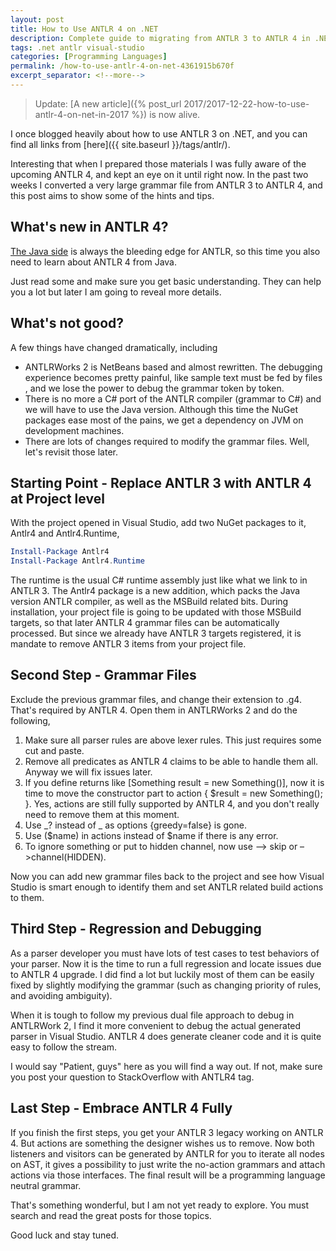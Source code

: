 ```yaml
---
layout: post
title: How to Use ANTLR 4 on .NET
description: Complete guide to migrating from ANTLR 3 to ANTLR 4 in .NET projects, including NuGet package configuration, grammar file conversion techniques, and debugging approaches.
tags: .net antlr visual-studio
categories: [Programming Languages]
permalink: /how-to-use-antlr-4-on-net-4361915b670f
excerpt_separator: <!--more-->
---
```


> Update: [A new article]({% post_url 2017/2017-12-22-how-to-use-antlr-4-on-net-in-2017 %}) is now alive.

I once blogged heavily about how to use ANTLR 3 on .NET, and you can find all links from [here]({{ site.baseurl }}/tags/antlr/).

Interesting that when I prepared those materials I was fully aware of the upcoming ANTLR 4, and kept an eye on it until right now. In the past two weeks I converted a very large grammar file from ANTLR 3 to ANTLR 4, and this post aims to show some of the hints and tips.

<!--more-->

## What's new in ANTLR 4?

[The Java side](https://theantlrguy.atlassian.net/wiki/display/ANTLR4/Getting+Started+with+ANTLR+v4) is always the bleeding edge for ANTLR, so this time you also need to learn about ANTLR 4 from Java.

Just read some and make sure you get basic understanding. They can help you a lot but later I am going to reveal more details.

## What's not good?

A few things have changed dramatically, including

- ANTLRWorks 2 is NetBeans based and almost rewritten. The debugging experience becomes pretty painful, like sample text must be fed by files , and we lose the power to debug the grammar token by token.
- There is no more a C# port of the ANTLR compiler (grammar to C#) and we will have to use the Java version. Although this time the NuGet packages ease most of the pains, we get a dependency on JVM on development machines.
- There are lots of changes required to modify the grammar files. Well, let's revisit those later.

## Starting Point - Replace ANTLR 3 with ANTLR 4 at Project level

With the project opened in Visual Studio, add two NuGet packages to it, Antlr4 and Antlr4.Runtime,

``` powershell
Install-Package Antlr4
Install-Package Antlr4.Runtime
```

The runtime is the usual C# runtime assembly just like what we link to in ANTLR 3. The Antlr4 package is a new addition, which packs the Java version ANTLR compiler, as well as the MSBuild related bits. During installation, your project file is going to be updated with those MSBuild targets, so that later ANTLR 4 grammar files can be automatically processed. But since we already have ANTLR 3 targets registered, it is mandate to remove ANTLR 3 items from your project file.

## Second Step - Grammar Files

Exclude the previous grammar files, and change their extension to .g4. That's required by ANTLR 4. Open them in ANTLRWorks 2 and do the following,

1. Make sure all parser rules are above lexer rules. This just requires some cut and paste.
1. Remove all predicates as ANTLR 4 claims to be able to handle them all. Anyway we will fix issues later.
1. If you define returns like [Something result = new Something()], now it is time to move the constructor part to action { $result = new Something(); }. Yes, actions are still fully supported by ANTLR 4, and you don't really need to remove them at this moment.
1. Use _? instead of _ as options {greedy=false} is gone.
1. Use ($name) in actions instead of $name if there is any error.
1. To ignore something or put to hidden channel, now use –> skip or –>channel(HIDDEN).

Now you can add new grammar files back to the project and see how Visual Studio is smart enough to identify them and set ANTLR related build actions to them.

## Third Step - Regression and Debugging

As a parser developer you must have lots of test cases to test behaviors of your parser. Now it is the time to run a full regression and locate issues due to ANTLR 4 upgrade. I did find a lot but luckily most of them can be easily fixed by slightly modifying the grammar (such as changing priority of rules, and avoiding ambiguity).

When it is tough to follow my previous dual file approach to debug in ANTLRWork 2, I find it more convenient to debug the actual generated parser in Visual Studio. ANTLR 4 does generate cleaner code and it is quite easy to follow the stream.

I would say "Patient, guys" here as you will find a way out. If not, make sure you post your question to StackOverflow with ANTLR4 tag.

## Last Step - Embrace ANTLR 4 Fully

If you finish the first steps, you get your ANTLR 3 legacy working on ANTLR 4. But actions are something the designer wishes us to remove. Now both listeners and visitors can be generated by ANTLR for you to iterate all nodes on AST, it gives a possibility to just write the no-action grammars and attach actions via those interfaces. The final result will be a programming language neutral grammar.

That's something wonderful, but I am not yet ready to explore. You must search and read the great posts for those topics.

Good luck and stay tuned.
